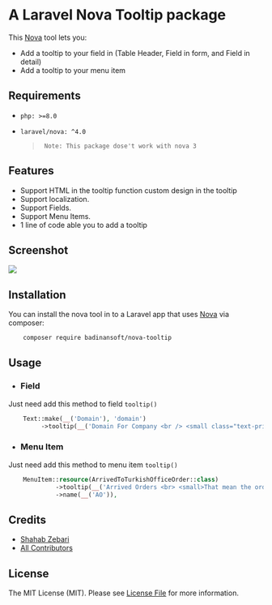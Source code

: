 # A Laravel Nova Tooltip package

This [Nova](https://nova.laravel.com) tool lets you:
  - Add a tooltip to your field in  (Table Header, Field in form, and Field in detail)
  - Add a tooltip to your menu item 
 
 ## Requirements
  - `php: >=8.0`
  - `laravel/nova: ^4.0`
  
	> 	   Note: This package dose't work with nova 3

## Features
- Support HTML in the tooltip function custom design in the tooltip
- Support localization.
- Support Fields.
- Support Menu Items.
- 1 line of code able you to add a tooltip


## Screenshot

![](https://raw.githubusercontent.com/badinansoft/nova-tooltip/master/docs/tooltip-menu.png)


## Installation

You can install the nova tool in to a Laravel app that uses [Nova](https://nova.laravel.com) via composer:

```bash
	composer require badinansoft/nova-tooltip
```

## Usage

 - ### Field

Just need add this method to field ``` tooltip() ```
```php
	Text::make(__('Domain'), 'domain')  
		 ->tooltip(__('Domain For Company <br /> <small class="text-primary-500">ex: https://badinanshipping.com</small>'))
```

 - ### Menu Item
 
Just need add this method to menu item ``` tooltip() ```
```php
	MenuItem::resource(ArrivedToTurkishOfficeOrder::class)  
			 ->tooltip(__('Arrived Orders <br> <small>That mean the orders that <br> arrived to <b>turkish office</b></small>'))  
			 ->name(__('AO')),
```


## Credits

- [Shahab Zebari](https://github.com/shahabzebare)
- [All Contributors](../../contributors)
 

## License

The MIT License (MIT). Please see [License File](LICENSE.md) for more information.
